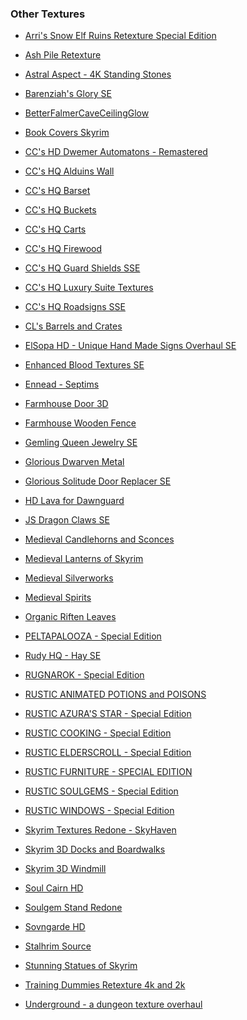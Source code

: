 ### Other Textures ###

- [Arri's Snow Elf Ruins Retexture Special Edition](https://www.nexusmods.com/skyrimspecialedition/mods/7292)

- [Ash Pile Retexture](https://www.nexusmods.com/skyrimspecialedition/mods/12969)

- [Astral Aspect - 4K Standing Stones](https://www.nexusmods.com/skyrimspecialedition/mods/18098)

- [Barenziah's Glory SE](https://www.nexusmods.com/skyrimspecialedition/mods/6343)

- [BetterFalmerCaveCeilingGlow](https://www.nexusmods.com/skyrimspecialedition/mods/17232)

- [Book Covers Skyrim](https://www.nexusmods.com/skyrimspecialedition/mods/901)

- [CC's HD Dwemer Automatons - Remastered](https://www.nexusmods.com/skyrimspecialedition/mods/32267)

- [CC's HQ Alduins Wall](https://www.nexusmods.com/skyrimspecialedition/mods/2638)

- [CC's HQ Barset](https://www.nexusmods.com/skyrimspecialedition/mods/7974)

- [CC's HQ Buckets](https://www.nexusmods.com/skyrimspecialedition/mods/8129)

- [CC's HQ Carts](https://www.nexusmods.com/skyrimspecialedition/mods/4878)

- [CC's HQ Firewood](https://www.nexusmods.com/skyrimspecialedition/mods/4616)

- [CC's HQ Guard Shields SSE](https://www.nexusmods.com/skyrimspecialedition/mods/1129?tab=files)

- [CC's HQ Luxury Suite Textures](https://www.nexusmods.com/skyrimspecialedition/mods/16708)

- [CC's HQ Roadsigns SSE](https://www.nexusmods.com/skyrimspecialedition/mods/2778)

- [CL's Barrels and Crates](https://www.nexusmods.com/skyrimspecialedition/mods/3898)

- [ElSopa HD - Unique Hand Made Signs Overhaul SE](https://www.nexusmods.com/skyrimspecialedition/mods/21704)

- [Enhanced Blood Textures SE](https://www.nexusmods.com/skyrimspecialedition/mods/21704)

- [Ennead - Septims](https://www.nexusmods.com/skyrimspecialedition/mods/13151)

- [Farmhouse Door 3D](https://www.nexusmods.com/skyrimspecialedition/mods/10954)

- [Farmhouse Wooden Fence](https://www.nexusmods.com/skyrimspecialedition/mods/10921)

- [Gemling Queen Jewelry SE](https://www.nexusmods.com/skyrimspecialedition/mods/4294)

- [Glorious Dwarven Metal](https://www.nexusmods.com/skyrimspecialedition/mods/7075)

- [Glorious Solitude Door Replacer SE](https://www.nexusmods.com/skyrimspecialedition/mods/22923)

- [HD Lava for Dawnguard](https://www.nexusmods.com/skyrimspecialedition/mods/7285)

- [JS Dragon Claws SE](https://www.nexusmods.com/skyrimspecialedition/mods/1394)

- [Medieval Candlehorns and Sconces](https://www.nexusmods.com/skyrimspecialedition/mods/24324)

- [Medieval Lanterns of Skyrim](https://www.nexusmods.com/skyrimspecialedition/mods/27622)

- [Medieval Silverworks](https://www.nexusmods.com/skyrimspecialedition/mods/23938)

- [Medieval Spirits](https://www.nexusmods.com/skyrimspecialedition/mods/24243)

- [Organic Riften Leaves](https://www.nexusmods.com/skyrimspecialedition/mods/17911)

- [PELTAPALOOZA - Special Edition]()

- [Rudy HQ - Hay SE]()

- [RUGNAROK - Special Edition]()

- [RUSTIC ANIMATED POTIONS and POISONS]()

- [RUSTIC AZURA'S STAR - Special Edition]()

- [RUSTIC COOKING - Special Edition]()

- [RUSTIC ELDERSCROLL - Special Edition]()

- [RUSTIC FURNITURE - SPECIAL EDITION]()

- [RUSTIC SOULGEMS - Special Edition]()

- [RUSTIC WINDOWS - Special Edition]()

- [Skyrim Textures Redone - SkyHaven]()

- [Skyrim 3D Docks and Boardwalks]()

- [Skyrim 3D Windmill]()

- [Soul Cairn HD]()

- [Soulgem Stand Redone]()

- [Sovngarde HD]()

- [Stalhrim Source]()

- [Stunning Statues of Skyrim]()

- [Training Dummies Retexture 4k and 2k]()

- [Underground - a dungeon texture overhaul]()
